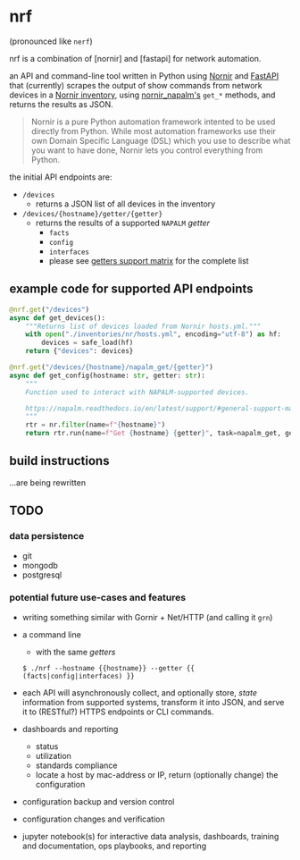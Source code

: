 # nrf

(pronounced like `nerf`)

nrf is a combination of [nornir] and [fastapi] for network automation.

an API and command-line tool written in Python using [Nornir](https://nornir.tech/nornir/) and [FastAPI](https://fastapi.tiangolo.com/) that (currently) scrapes the output of show commands from network devices in a [Nornir inventory](https://nornir.readthedocs.io/en/latest/tutorial/inventory.html), using [nornir_napalm's](https://github.com/nornir-automation/nornir_napalm) `get_*` methods, and returns the results as JSON.

> Nornir is a pure Python automation framework intented to be used directly from Python. While most automation frameworks use their own Domain Specific Language (DSL) which you use to describe what you want to have done, Nornir lets you control everything from Python.

the initial API endpoints are:

- `/devices`
  - returns a JSON list of all devices in the inventory
- `/devices/{hostname}/getter/{getter}`
  - returns the results of a supported `NAPALM` *getter*
    - `facts`
    - `config`
    - `interfaces`
    - please see [getters support matrix](https://napalm.readthedocs.io/en/latest/support/index.html#getters-support-matrix) for the complete list

## example code for supported API endpoints

  ```python
  @nrf.get("/devices")
  async def get_devices():
      """Returns list of devices loaded from Nornir hosts.yml."""
      with open("./inventories/nr/hosts.yml", encoding="utf-8") as hf:
          devices = safe_load(hf)
      return {"devices": devices}

  @nrf.get("/devices/{hostname}/napalm_get/{getter}")
  async def get_config(hostname: str, getter: str):
      """
      Function used to interact with NAPALM-supported devices.

      https://napalm.readthedocs.io/en/latest/support/#general-support-matrix
      """
      rtr = nr.filter(name=f"{hostname}")
      return rtr.run(name=f"Get {hostname} {getter}", task=napalm_get, getters=[f"{getter}"])
  ```


## build instructions

...are being rewritten

## TODO 

### data persistence

- git
- mongodb
- postgresql

### potential future use-cases and features

- writing something similar with Gornir + Net/HTTP (and calling it `grn`)
- a command line
  - with the same *getters*

  `$ ./nrf --hostname {{hostname}} --getter {{ (facts|config|interfaces) }}`

- each API will asynchronously collect, and optionally store, *state* information from supported systems, transform it into JSON, and serve it to (RESTful?) HTTPS endpoints or CLI commands.
- dashboards and reporting
  - status
  - utilization
  - standards compliance
  - locate a host by mac-address or IP, return (optionally change) the configuration
- configuration backup and version control
- configuration changes and verification
- jupyter notebook(s) for interactive data analysis, dashboards, training and documentation, ops playbooks, and reporting
